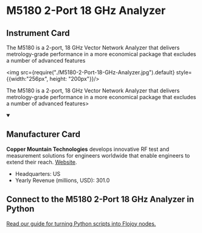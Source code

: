 
# M5180 2-Port 18 GHz Analyzer

## Instrument Card

<div className="flex">

<div>

The M5180 is a 2-port, 18 GHz Vector Network Analyzer that delivers metrology-grade performance in a more economical package that excludes a number of advanced features

</div>

<img src={require("./M5180-2-Port-18-GHz-Analyzer.jpg").default} style={{width:"256px", height: "200px"}}/>

</div>

The M5180 is a 2-port, 18 GHz Vector Network Analyzer that delivers metrology-grade performance in a more economical package that excludes a number of advanced features>

<details open>
<summary><h2>Manufacturer Card</h2></summary>

**Copper Mountain Technologies** develops innovative RF test and measurement solutions for engineers worldwide that enable engineers to extend their reach. <a href="https://coppermountaintech.com/">Website</a>.

<ul>
  <li>Headquarters: US</li>
  <li>Yearly Revenue (millions, USD): 301.0</li>
</ul>
</details>

## Connect to the M5180 2-Port 18 GHz Analyzer in Python

[Read our guide for turning Python scripts into Flojoy nodes.](https://docs.flojoy.ai/custom-nodes/creating-custom-node/)


